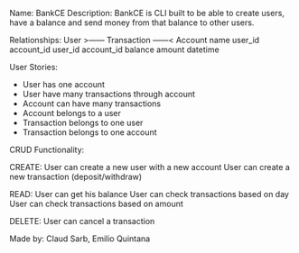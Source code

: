 Name: BankCE
Description: BankCE is CLI built to be able to create users, have a balance and send money from
that balance to other users.

Relationships:
User >—— Transaction ——< Account
name user_id account_id
user_id account_id balance
amount
datetime

User Stories:

- User has one account
- User have many transactions through account
- Account can have many transactions
- Account belongs to a user
- Transaction belongs to one user
- Transaction belongs to one account

CRUD Functionality:

CREATE:
User can create a new user with a new account
User can create a new transaction (deposit/withdraw)

READ:
User can get his balance
User can check transactions based on day
User can check transactions based on amount

DELETE:
User can cancel a transaction

Made by: Claud Sarb, Emilio Quintana
